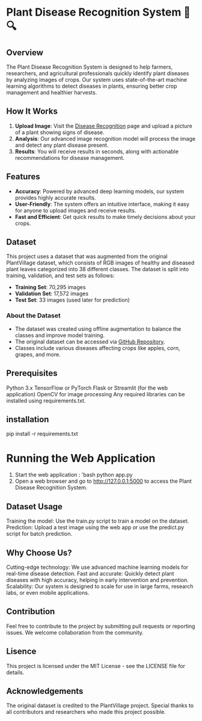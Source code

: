# Plant Disease Recognition System 🌿🔍

## Overview
The Plant Disease Recognition System is designed to help farmers, researchers, and agricultural professionals quickly identify plant diseases by analyzing images of crops. Our system uses state-of-the-art machine learning algorithms to detect diseases in plants, ensuring better crop management and healthier harvests.

## How It Works
1. **Upload Image**: Visit the [Disease Recognition](#) page and upload a picture of a plant showing signs of disease.
2. **Analysis**: Our advanced image recognition model will process the image and detect any plant disease present.
3. **Results**: You will receive results in seconds, along with actionable recommendations for disease management.

## Features
- **Accuracy**: Powered by advanced deep learning models, our system provides highly accurate results.
- **User-Friendly**: The system offers an intuitive interface, making it easy for anyone to upload images and receive results.
- **Fast and Efficient**: Get quick results to make timely decisions about your crops.

## Dataset
This project uses a dataset that was augmented from the original PlantVillage dataset, which consists of RGB images of healthy and diseased plant leaves categorized into 38 different classes. The dataset is split into training, validation, and test sets as follows:
- **Training Set**: 70,295 images
- **Validation Set**: 17,572 images
- **Test Set**: 33 images (used later for prediction)

### About the Dataset
- The dataset was created using offline augmentation to balance the classes and improve model training.
- The original dataset can be accessed via [GitHub Repository](#).
- Classes include various diseases affecting crops like apples, corn, grapes, and more.

## Prerequisites
Python 3.x
TensorFlow or PyTorch
Flask or Streamlit (for the web application)
OpenCV for image processing
Any required libraries can be installed using requirements.txt.

## installation

 pip install -r requirements.txt

# Running the Web Application
1. Start the web application :
'bash
python app.py
2. Open a web browser and go to http://127.0.0.1:5000 to access the Plant Disease Recognition System.

## Dataset Usage
Training the model: Use the train.py script to train a model on the dataset.
Prediction: Upload a test image using the web app or use the predict.py script for batch prediction.

## Why Choose Us?
Cutting-edge technology: We use advanced machine learning models for real-time disease detection.
Fast and accurate: Quickly detect plant diseases with high accuracy, helping in early intervention and prevention.
Scalability: Our system is designed to scale for use in large farms, research labs, or even mobile applications.

## Contribution
Feel free to contribute to the project by submitting pull requests or reporting issues. We welcome collaboration from the community.

## Lisence
This project is licensed under the MIT License - see the LICENSE file for details.

## Acknowledgements
The original dataset is credited to the PlantVillage project.
Special thanks to all contributors and researchers who made this project possible.
